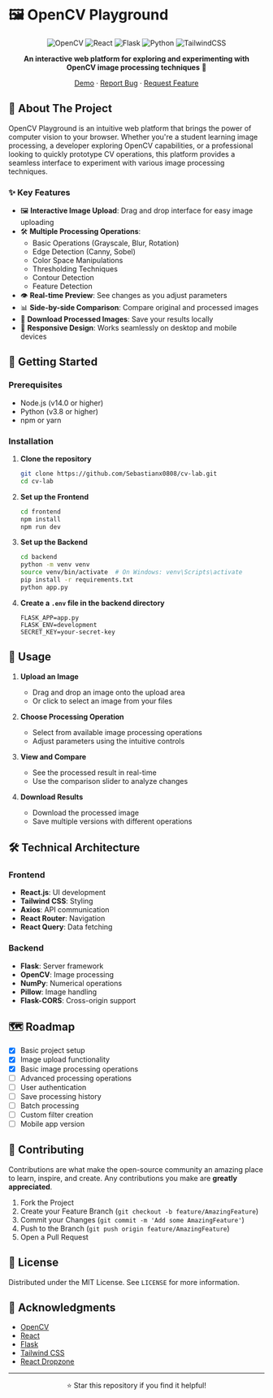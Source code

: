# 🖼️ OpenCV Playground

<div align="center">
  
![OpenCV](https://img.shields.io/badge/OpenCV-27338e?style=for-the-badge&logo=OpenCV&logoColor=white)
![React](https://img.shields.io/badge/React-20232A?style=for-the-badge&logo=react&logoColor=61DAFB)
![Flask](https://img.shields.io/badge/Flask-000000?style=for-the-badge&logo=flask&logoColor=white)
![Python](https://img.shields.io/badge/Python-FFD43B?style=for-the-badge&logo=python&logoColor=blue)
![TailwindCSS](https://img.shields.io/badge/Tailwind_CSS-38B2AC?style=for-the-badge&logo=tailwind-css&logoColor=white)


**An interactive web platform for exploring and experimenting with OpenCV image processing techniques** 🚀

[Demo](https://your-demo-link.com) · [Report Bug](https://github.com/Sebastianx0808/cv-lab/issues) · [Request Feature](https://github.com/Sebastianx0808/cv-lab/issues)

</div>

## 🌟 About The Project

OpenCV Playground is an intuitive web platform that brings the power of computer vision to your browser. Whether you're a student learning image processing, a developer exploring OpenCV capabilities, or a professional looking to quickly prototype CV operations, this platform provides a seamless interface to experiment with various image processing techniques.

### ✨ Key Features

- 🖼️ **Interactive Image Upload**: Drag and drop interface for easy image uploading
- 🛠️ **Multiple Processing Operations**:
  - Basic Operations (Grayscale, Blur, Rotation)
  - Edge Detection (Canny, Sobel)
  - Color Space Manipulations
  - Thresholding Techniques
  - Contour Detection
  - Feature Detection
- 👁️ **Real-time Preview**: See changes as you adjust parameters
- 📊 **Side-by-side Comparison**: Compare original and processed images
- 💾 **Download Processed Images**: Save your results locally
- 📱 **Responsive Design**: Works seamlessly on desktop and mobile devices

## 🚀 Getting Started

### Prerequisites

- Node.js (v14.0 or higher)
- Python (v3.8 or higher)
- npm or yarn

### Installation

1. **Clone the repository**
   ```bash
   git clone https://github.com/Sebastianx0808/cv-lab.git
   cd cv-lab
   ```

2. **Set up the Frontend**
   ```bash
   cd frontend
   npm install
   npm run dev
   ```

3. **Set up the Backend**
   ```bash
   cd backend
   python -m venv venv
   source venv/bin/activate  # On Windows: venv\Scripts\activate
   pip install -r requirements.txt
   python app.py
   ```

4. **Create a `.env` file in the backend directory**
   ```env
   FLASK_APP=app.py
   FLASK_ENV=development
   SECRET_KEY=your-secret-key
   ```

## 🎯 Usage

1. **Upload an Image**
   - Drag and drop an image onto the upload area
   - Or click to select an image from your files

2. **Choose Processing Operation**
   - Select from available image processing operations
   - Adjust parameters using the intuitive controls

3. **View and Compare**
   - See the processed result in real-time
   - Use the comparison slider to analyze changes

4. **Download Results**
   - Download the processed image
   - Save multiple versions with different operations

## 🛠️ Technical Architecture

### Frontend
- **React.js**: UI development
- **Tailwind CSS**: Styling
- **Axios**: API communication
- **React Router**: Navigation
- **React Query**: Data fetching

### Backend
- **Flask**: Server framework
- **OpenCV**: Image processing
- **NumPy**: Numerical operations
- **Pillow**: Image handling
- **Flask-CORS**: Cross-origin support

## 🗺️ Roadmap

- [x] Basic project setup
- [x] Image upload functionality
- [x] Basic image processing operations
- [ ] Advanced processing operations
- [ ] User authentication
- [ ] Save processing history
- [ ] Batch processing
- [ ] Custom filter creation
- [ ] Mobile app version

## 🤝 Contributing

Contributions are what make the open-source community an amazing place to learn, inspire, and create. Any contributions you make are **greatly appreciated**.

1. Fork the Project
2. Create your Feature Branch (`git checkout -b feature/AmazingFeature`)
3. Commit your Changes (`git commit -m 'Add some AmazingFeature'`)
4. Push to the Branch (`git push origin feature/AmazingFeature`)
5. Open a Pull Request

## 📝 License

Distributed under the MIT License. See `LICENSE` for more information.


## 🙏 Acknowledgments

* [OpenCV](https://opencv.org/)
* [React](https://reactjs.org/)
* [Flask](https://flask.palletsprojects.com/)
* [Tailwind CSS](https://tailwindcss.com/)
* [React Dropzone](https://react-dropzone.js.org/)

---

<div align="center">
  
⭐️ Star this repository if you find it helpful!

</div>
